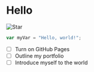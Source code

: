 # Hello  
![Star](https://th.bing.com/th/id/OIP.IwIDS9U72CbO6iDoN_iDsQHaHC?pid=ImgDet&rs=1)


``` javascript
var myVar = "Hello, world!";
```

- [ ] Turn on GitHub Pages
- [ ] Outline my portfolio
- [ ] Introduce myself to the world
